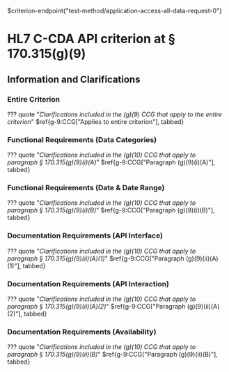 $criterion-endpoint{"test-method/application-access-all-data-request-0"}

# HL7 C-CDA API criterion at § 170.315(g)(9)

## Information and Clarifications

### Entire Criterion

??? quote "*Clarifications included in the (g)(9) CCG that apply to the entire criterion*"
$ref{g-9:CCG["Applies to entire criterion"], tabbed}

### Functional Requirements (Data Categories)

??? quote "*Clarifications included in the (g)(10) CCG that apply to paragraph § 170.315(g)(9)(i)(A)*"
$ref{g-9:CCG["Paragraph (g)(9)(i)(A)"], tabbed}

### Functional Requirements (Date & Date Range)

??? quote "*Clarifications included in the (g)(10) CCG that apply to paragraph § 170.315(g)(9)(i)(B)*"
$ref{g-9:CCG["Paragraph (g)(9)(i)(B)"], tabbed}

### Documentation Requirements (API Interface)

??? quote "*Clarifications included in the (g)(10) CCG that apply to paragraph § 170.315(g)(9)(ii)(A)(1)*"
$ref{g-9:CCG["Paragraph (g)(9)(ii)(A)(1)"], tabbed}

### Documentation Requirements (API Interaction)

??? quote "*Clarifications included in the (g)(10) CCG that apply to paragraph § 170.315(g)(9)(ii)(A)(2)*"
$ref{g-9:CCG["Paragraph (g)(9)(ii)(A)(2)"], tabbed}

### Documentation Requirements (Availability)

??? quote "*Clarifications included in the (g)(10) CCG that apply to paragraph § 170.315(g)(9)(ii)(B)*"
$ref{g-9:CCG["Paragraph (g)(9)(ii)(B)"], tabbed}